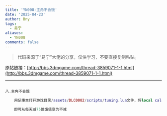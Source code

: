 ```yaml
---
title: 'YN008-主角不会饿'
date: '2025-04-23'
author: Bny
tags:
  - 易宁
aliases:
  - YN008
comments: false
---
```


> 代码来源于“易宁”大佬的分享，仅供学习，不要直接复制粘贴。

原帖链接：[http://bbs.3dmgame.com/thread-3859071-1-1.html](http://bbs.3dmgame.com/thread-3859071-1-1.html)

---

```lua  

八.主角不会饿	用记事本打开游戏目录/assets/DLC0002/scripts/tuning.lua文件，将local calories_per_day = 75替换为local calories_per_day = 0	即可从每天减75饥饿值变为不减

```  

